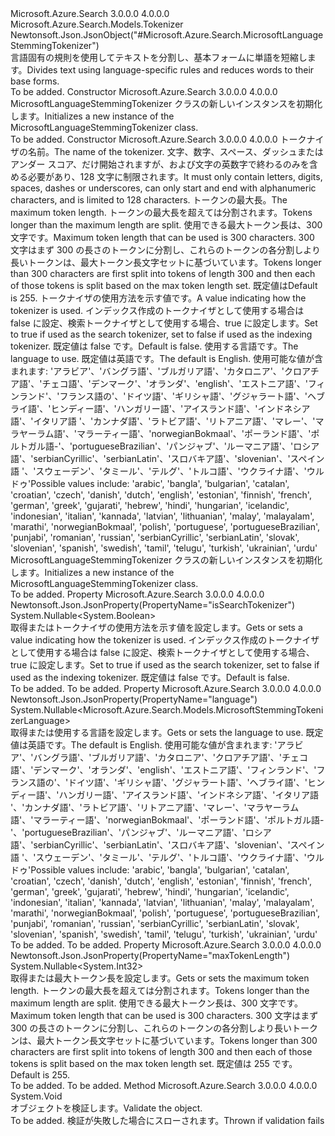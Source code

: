 <Type Name="MicrosoftLanguageStemmingTokenizer" FullName="Microsoft.Azure.Search.Models.MicrosoftLanguageStemmingTokenizer">
  <TypeSignature Language="C#" Value="public class MicrosoftLanguageStemmingTokenizer : Microsoft.Azure.Search.Models.Tokenizer" />
  <TypeSignature Language="ILAsm" Value=".class public auto ansi beforefieldinit MicrosoftLanguageStemmingTokenizer extends Microsoft.Azure.Search.Models.Tokenizer" />
  <TypeSignature Language="DocId" Value="T:Microsoft.Azure.Search.Models.MicrosoftLanguageStemmingTokenizer" />
  <TypeSignature Language="VB.NET" Value="Public Class MicrosoftLanguageStemmingTokenizer&#xA;Inherits Tokenizer" />
  <TypeSignature Language="F#" Value="type MicrosoftLanguageStemmingTokenizer = class&#xA;    inherit Tokenizer" />
  <AssemblyInfo>
    <AssemblyName>Microsoft.Azure.Search</AssemblyName>
    <AssemblyVersion>3.0.0.0</AssemblyVersion>
    <AssemblyVersion>4.0.0.0</AssemblyVersion>
  </AssemblyInfo>
  <Base>
    <BaseTypeName>Microsoft.Azure.Search.Models.Tokenizer</BaseTypeName>
  </Base>
  <Interfaces />
  <Attributes>
    <Attribute>
      <AttributeName>Newtonsoft.Json.JsonObject("#Microsoft.Azure.Search.MicrosoftLanguageStemmingTokenizer")</AttributeName>
    </Attribute>
  </Attributes>
  <Docs>
    <summary>
            <span data-ttu-id="3fa91-101">言語固有の規則を使用してテキストを分割し、基本フォームに単語を短縮します。</span><span class="sxs-lookup"><span data-stu-id="3fa91-101">Divides text using language-specific rules and reduces words to their base forms.</span></span>
            </summary>
    <remarks>To be added.</remarks>
  </Docs>
  <Members>
    <Member MemberName=".ctor">
      <MemberSignature Language="C#" Value="public MicrosoftLanguageStemmingTokenizer ();" />
      <MemberSignature Language="ILAsm" Value=".method public hidebysig specialname rtspecialname instance void .ctor() cil managed" />
      <MemberSignature Language="DocId" Value="M:Microsoft.Azure.Search.Models.MicrosoftLanguageStemmingTokenizer.#ctor" />
      <MemberSignature Language="VB.NET" Value="Public Sub New ()" />
      <MemberType>Constructor</MemberType>
      <AssemblyInfo>
        <AssemblyName>Microsoft.Azure.Search</AssemblyName>
        <AssemblyVersion>3.0.0.0</AssemblyVersion>
        <AssemblyVersion>4.0.0.0</AssemblyVersion>
      </AssemblyInfo>
      <Parameters />
      <Docs>
        <summary>
            <span data-ttu-id="3fa91-102">MicrosoftLanguageStemmingTokenizer クラスの新しいインスタンスを初期化します。</span><span class="sxs-lookup"><span data-stu-id="3fa91-102">Initializes a new instance of the MicrosoftLanguageStemmingTokenizer class.</span></span>
            </summary>
        <remarks>To be added.</remarks>
      </Docs>
    </Member>
    <Member MemberName=".ctor">
      <MemberSignature Language="C#" Value="public MicrosoftLanguageStemmingTokenizer (string name, Nullable&lt;int&gt; maxTokenLength = null, Nullable&lt;bool&gt; isSearchTokenizer = null, Nullable&lt;Microsoft.Azure.Search.Models.MicrosoftStemmingTokenizerLanguage&gt; language = null);" />
      <MemberSignature Language="ILAsm" Value=".method public hidebysig specialname rtspecialname instance void .ctor(string name, valuetype System.Nullable`1&lt;int32&gt; maxTokenLength, valuetype System.Nullable`1&lt;bool&gt; isSearchTokenizer, valuetype System.Nullable`1&lt;valuetype Microsoft.Azure.Search.Models.MicrosoftStemmingTokenizerLanguage&gt; language) cil managed" />
      <MemberSignature Language="DocId" Value="M:Microsoft.Azure.Search.Models.MicrosoftLanguageStemmingTokenizer.#ctor(System.String,System.Nullable{System.Int32},System.Nullable{System.Boolean},System.Nullable{Microsoft.Azure.Search.Models.MicrosoftStemmingTokenizerLanguage})" />
      <MemberSignature Language="VB.NET" Value="Public Sub New (name As String, Optional maxTokenLength As Nullable(Of Integer) = null, Optional isSearchTokenizer As Nullable(Of Boolean) = null, Optional language As Nullable(Of MicrosoftStemmingTokenizerLanguage) = null)" />
      <MemberSignature Language="F#" Value="new Microsoft.Azure.Search.Models.MicrosoftLanguageStemmingTokenizer : string * Nullable&lt;int&gt; * Nullable&lt;bool&gt; * Nullable&lt;Microsoft.Azure.Search.Models.MicrosoftStemmingTokenizerLanguage&gt; -&gt; Microsoft.Azure.Search.Models.MicrosoftLanguageStemmingTokenizer" Usage="new Microsoft.Azure.Search.Models.MicrosoftLanguageStemmingTokenizer (name, maxTokenLength, isSearchTokenizer, language)" />
      <MemberType>Constructor</MemberType>
      <AssemblyInfo>
        <AssemblyName>Microsoft.Azure.Search</AssemblyName>
        <AssemblyVersion>3.0.0.0</AssemblyVersion>
        <AssemblyVersion>4.0.0.0</AssemblyVersion>
      </AssemblyInfo>
      <Parameters>
        <Parameter Name="name" Type="System.String" />
        <Parameter Name="maxTokenLength" Type="System.Nullable&lt;System.Int32&gt;" />
        <Parameter Name="isSearchTokenizer" Type="System.Nullable&lt;System.Boolean&gt;" />
        <Parameter Name="language" Type="System.Nullable&lt;Microsoft.Azure.Search.Models.MicrosoftStemmingTokenizerLanguage&gt;" />
      </Parameters>
      <Docs>
        <param name="name"><span data-ttu-id="3fa91-103">トークナイザの名前。</span><span class="sxs-lookup"><span data-stu-id="3fa91-103">The name of the tokenizer.</span></span> <span data-ttu-id="3fa91-104">文字、数字、スペース、ダッシュまたはアンダー スコア、だけ開始されますが、および文字の英数字で終わるのみを含める必要があり、128 文字に制限されます。</span><span class="sxs-lookup"><span data-stu-id="3fa91-104">It must only contain letters, digits, spaces, dashes or underscores, can only start and end with alphanumeric characters, and is limited to 128 characters.</span></span></param>
        <param name="maxTokenLength"><span data-ttu-id="3fa91-105">トークンの最大長。</span><span class="sxs-lookup"><span data-stu-id="3fa91-105">The maximum token length.</span></span> <span data-ttu-id="3fa91-106">トークンの最大長を超えては分割されます。</span><span class="sxs-lookup"><span data-stu-id="3fa91-106">Tokens longer than the maximum length are split.</span></span> <span data-ttu-id="3fa91-107">使用できる最大トークン長は、300 文字です。</span><span class="sxs-lookup"><span data-stu-id="3fa91-107">Maximum token length that can be used is 300 characters.</span></span> <span data-ttu-id="3fa91-108">300 文字はまず 300 の長さのトークンに分割し、これらのトークンの各分割しより長いトークンは、最大トークン長文字セットに基づいています。</span><span class="sxs-lookup"><span data-stu-id="3fa91-108">Tokens longer than 300 characters are first split into tokens of length 300 and then each of those tokens is split based on the max token length set.</span></span> <span data-ttu-id="3fa91-109">既定値は</span><span class="sxs-lookup"><span data-stu-id="3fa91-109">Default is</span></span>
            255.</param>
        <param name="isSearchTokenizer"><span data-ttu-id="3fa91-110">トークナイザの使用方法を示す値です。</span><span class="sxs-lookup"><span data-stu-id="3fa91-110">A value indicating how the tokenizer is used.</span></span> <span data-ttu-id="3fa91-111">インデックス作成のトークナイザとして使用する場合は false に設定、検索トークナイザとして使用する場合、true に設定します。</span><span class="sxs-lookup"><span data-stu-id="3fa91-111">Set to true if used as the search tokenizer, set to false if used as the indexing tokenizer.</span></span> <span data-ttu-id="3fa91-112">既定値は false です。</span><span class="sxs-lookup"><span data-stu-id="3fa91-112">Default is false.</span></span></param>
        <param name="language"><span data-ttu-id="3fa91-113">使用する言語です。</span><span class="sxs-lookup"><span data-stu-id="3fa91-113">The language to use.</span></span> <span data-ttu-id="3fa91-114">既定値は英語です。</span><span class="sxs-lookup"><span data-stu-id="3fa91-114">The default is English.</span></span>
            <span data-ttu-id="3fa91-115">使用可能な値が含まれます: 'アラビア'、'バングラ語'、'ブルガリア語'、'カタロニア'、'クロアチア語'、'チェコ語'、'デンマーク'、'オランダ'、'english'、'エストニア語'、'フィンランド'、'フランス語の'、'ドイツ語'、'ギリシャ語'、'グジャラート語'、'ヘブライ語'、'ヒンディー語'、'ハンガリー語'、'アイスランド語'、'インドネシア語'、'イタリア語 '、'カンナダ語'、'ラトビア語'、'リトアニア語'、'マレー'、'マラヤーラム語'、'マラーティー語'、'norwegianBokmaal'、'ポーランド語'、'ポルトガル語-'、'portugueseBrazilian'、'パンジャブ'、'ルーマニア語'、'ロシア語'、'serbianCyrillic'、'serbianLatin'、'スロバキア語'、'slovenian'、'スペイン語 '、'スウェーデン'、'タミール'、'テルグ'、'トルコ語'、'ウクライナ語'、'ウルドゥ'</span><span class="sxs-lookup"><span data-stu-id="3fa91-115">Possible values include: 'arabic', 'bangla', 'bulgarian', 'catalan', 'croatian', 'czech', 'danish', 'dutch', 'english', 'estonian', 'finnish', 'french', 'german', 'greek', 'gujarati', 'hebrew', 'hindi', 'hungarian', 'icelandic', 'indonesian', 'italian', 'kannada', 'latvian', 'lithuanian', 'malay', 'malayalam', 'marathi', 'norwegianBokmaal', 'polish', 'portuguese', 'portugueseBrazilian', 'punjabi', 'romanian', 'russian', 'serbianCyrillic', 'serbianLatin', 'slovak', 'slovenian', 'spanish', 'swedish', 'tamil', 'telugu', 'turkish', 'ukrainian', 'urdu'</span></span></param>
        <summary>
            <span data-ttu-id="3fa91-116">MicrosoftLanguageStemmingTokenizer クラスの新しいインスタンスを初期化します。</span><span class="sxs-lookup"><span data-stu-id="3fa91-116">Initializes a new instance of the MicrosoftLanguageStemmingTokenizer class.</span></span>
            </summary>
        <remarks>To be added.</remarks>
      </Docs>
    </Member>
    <Member MemberName="IsSearchTokenizer">
      <MemberSignature Language="C#" Value="public Nullable&lt;bool&gt; IsSearchTokenizer { get; set; }" />
      <MemberSignature Language="ILAsm" Value=".property instance valuetype System.Nullable`1&lt;bool&gt; IsSearchTokenizer" />
      <MemberSignature Language="DocId" Value="P:Microsoft.Azure.Search.Models.MicrosoftLanguageStemmingTokenizer.IsSearchTokenizer" />
      <MemberSignature Language="VB.NET" Value="Public Property IsSearchTokenizer As Nullable(Of Boolean)" />
      <MemberSignature Language="F#" Value="member this.IsSearchTokenizer : Nullable&lt;bool&gt; with get, set" Usage="Microsoft.Azure.Search.Models.MicrosoftLanguageStemmingTokenizer.IsSearchTokenizer" />
      <MemberType>Property</MemberType>
      <AssemblyInfo>
        <AssemblyName>Microsoft.Azure.Search</AssemblyName>
        <AssemblyVersion>3.0.0.0</AssemblyVersion>
        <AssemblyVersion>4.0.0.0</AssemblyVersion>
      </AssemblyInfo>
      <Attributes>
        <Attribute>
          <AttributeName>Newtonsoft.Json.JsonProperty(PropertyName="isSearchTokenizer")</AttributeName>
        </Attribute>
      </Attributes>
      <ReturnValue>
        <ReturnType>System.Nullable&lt;System.Boolean&gt;</ReturnType>
      </ReturnValue>
      <Docs>
        <summary>
            <span data-ttu-id="3fa91-117">取得またはトークナイザの使用方法を示す値を設定します。</span><span class="sxs-lookup"><span data-stu-id="3fa91-117">Gets or sets a value indicating how the tokenizer is used.</span></span> <span data-ttu-id="3fa91-118">インデックス作成のトークナイザとして使用する場合は false に設定、検索トークナイザとして使用する場合、true に設定します。</span><span class="sxs-lookup"><span data-stu-id="3fa91-118">Set to true if used as the search tokenizer, set to false if used as the indexing tokenizer.</span></span> <span data-ttu-id="3fa91-119">既定値は false です。</span><span class="sxs-lookup"><span data-stu-id="3fa91-119">Default is false.</span></span>
            </summary>
        <value>To be added.</value>
        <remarks>To be added.</remarks>
      </Docs>
    </Member>
    <Member MemberName="Language">
      <MemberSignature Language="C#" Value="public Nullable&lt;Microsoft.Azure.Search.Models.MicrosoftStemmingTokenizerLanguage&gt; Language { get; set; }" />
      <MemberSignature Language="ILAsm" Value=".property instance valuetype System.Nullable`1&lt;valuetype Microsoft.Azure.Search.Models.MicrosoftStemmingTokenizerLanguage&gt; Language" />
      <MemberSignature Language="DocId" Value="P:Microsoft.Azure.Search.Models.MicrosoftLanguageStemmingTokenizer.Language" />
      <MemberSignature Language="VB.NET" Value="Public Property Language As Nullable(Of MicrosoftStemmingTokenizerLanguage)" />
      <MemberSignature Language="F#" Value="member this.Language : Nullable&lt;Microsoft.Azure.Search.Models.MicrosoftStemmingTokenizerLanguage&gt; with get, set" Usage="Microsoft.Azure.Search.Models.MicrosoftLanguageStemmingTokenizer.Language" />
      <MemberType>Property</MemberType>
      <AssemblyInfo>
        <AssemblyName>Microsoft.Azure.Search</AssemblyName>
        <AssemblyVersion>3.0.0.0</AssemblyVersion>
        <AssemblyVersion>4.0.0.0</AssemblyVersion>
      </AssemblyInfo>
      <Attributes>
        <Attribute>
          <AttributeName>Newtonsoft.Json.JsonProperty(PropertyName="language")</AttributeName>
        </Attribute>
      </Attributes>
      <ReturnValue>
        <ReturnType>System.Nullable&lt;Microsoft.Azure.Search.Models.MicrosoftStemmingTokenizerLanguage&gt;</ReturnType>
      </ReturnValue>
      <Docs>
        <summary>
            <span data-ttu-id="3fa91-120">取得または使用する言語を設定します。</span><span class="sxs-lookup"><span data-stu-id="3fa91-120">Gets or sets the language to use.</span></span> <span data-ttu-id="3fa91-121">既定値は英語です。</span><span class="sxs-lookup"><span data-stu-id="3fa91-121">The default is English.</span></span> <span data-ttu-id="3fa91-122">使用可能な値が含まれます: 'アラビア'、'バングラ語'、'ブルガリア語'、'カタロニア'、'クロアチア語'、'チェコ語'、'デンマーク'、'オランダ'、'english'、'エストニア語'、'フィンランド'、'フランス語の'、'ドイツ語'、'ギリシャ語'、'グジャラート語'、'ヘブライ語'、'ヒンディー語'、'ハンガリー語'、'アイスランド語'、'インドネシア語'、'イタリア語 '、'カンナダ語'、'ラトビア語'、'リトアニア語'、'マレー'、'マラヤーラム語'、'マラーティー語'、'norwegianBokmaal'、'ポーランド語'、'ポルトガル語-'、'portugueseBrazilian'、'パンジャブ'、'ルーマニア語'、'ロシア語'、'serbianCyrillic'、'serbianLatin'、'スロバキア語'、'slovenian'、'スペイン語 '、'スウェーデン'、'タミール'、'テルグ'、'トルコ語'、'ウクライナ語'、'ウルドゥ'</span><span class="sxs-lookup"><span data-stu-id="3fa91-122">Possible values include: 'arabic', 'bangla', 'bulgarian', 'catalan', 'croatian', 'czech', 'danish', 'dutch', 'english', 'estonian', 'finnish', 'french', 'german', 'greek', 'gujarati', 'hebrew', 'hindi', 'hungarian', 'icelandic', 'indonesian', 'italian', 'kannada', 'latvian', 'lithuanian', 'malay', 'malayalam', 'marathi', 'norwegianBokmaal', 'polish', 'portuguese', 'portugueseBrazilian', 'punjabi', 'romanian', 'russian', 'serbianCyrillic', 'serbianLatin', 'slovak', 'slovenian', 'spanish', 'swedish', 'tamil', 'telugu', 'turkish', 'ukrainian', 'urdu'</span></span>
            </summary>
        <value>To be added.</value>
        <remarks>To be added.</remarks>
      </Docs>
    </Member>
    <Member MemberName="MaxTokenLength">
      <MemberSignature Language="C#" Value="public Nullable&lt;int&gt; MaxTokenLength { get; set; }" />
      <MemberSignature Language="ILAsm" Value=".property instance valuetype System.Nullable`1&lt;int32&gt; MaxTokenLength" />
      <MemberSignature Language="DocId" Value="P:Microsoft.Azure.Search.Models.MicrosoftLanguageStemmingTokenizer.MaxTokenLength" />
      <MemberSignature Language="VB.NET" Value="Public Property MaxTokenLength As Nullable(Of Integer)" />
      <MemberSignature Language="F#" Value="member this.MaxTokenLength : Nullable&lt;int&gt; with get, set" Usage="Microsoft.Azure.Search.Models.MicrosoftLanguageStemmingTokenizer.MaxTokenLength" />
      <MemberType>Property</MemberType>
      <AssemblyInfo>
        <AssemblyName>Microsoft.Azure.Search</AssemblyName>
        <AssemblyVersion>3.0.0.0</AssemblyVersion>
        <AssemblyVersion>4.0.0.0</AssemblyVersion>
      </AssemblyInfo>
      <Attributes>
        <Attribute>
          <AttributeName>Newtonsoft.Json.JsonProperty(PropertyName="maxTokenLength")</AttributeName>
        </Attribute>
      </Attributes>
      <ReturnValue>
        <ReturnType>System.Nullable&lt;System.Int32&gt;</ReturnType>
      </ReturnValue>
      <Docs>
        <summary>
            <span data-ttu-id="3fa91-123">取得または最大トークン長を設定します。</span><span class="sxs-lookup"><span data-stu-id="3fa91-123">Gets or sets the maximum token length.</span></span> <span data-ttu-id="3fa91-124">トークンの最大長を超えては分割されます。</span><span class="sxs-lookup"><span data-stu-id="3fa91-124">Tokens longer than the maximum length are split.</span></span> <span data-ttu-id="3fa91-125">使用できる最大トークン長は、300 文字です。</span><span class="sxs-lookup"><span data-stu-id="3fa91-125">Maximum token length that can be used is 300 characters.</span></span> <span data-ttu-id="3fa91-126">300 文字はまず 300 の長さのトークンに分割し、これらのトークンの各分割しより長いトークンは、最大トークン長文字セットに基づいています。</span><span class="sxs-lookup"><span data-stu-id="3fa91-126">Tokens longer than 300 characters are first split into tokens of length 300 and then each of those tokens is split based on the max token length set.</span></span> <span data-ttu-id="3fa91-127">既定値は 255 です。</span><span class="sxs-lookup"><span data-stu-id="3fa91-127">Default is 255.</span></span>
            </summary>
        <value>To be added.</value>
        <remarks>To be added.</remarks>
      </Docs>
    </Member>
    <Member MemberName="Validate">
      <MemberSignature Language="C#" Value="public override void Validate ();" />
      <MemberSignature Language="ILAsm" Value=".method public hidebysig virtual instance void Validate() cil managed" />
      <MemberSignature Language="DocId" Value="M:Microsoft.Azure.Search.Models.MicrosoftLanguageStemmingTokenizer.Validate" />
      <MemberSignature Language="VB.NET" Value="Public Overrides Sub Validate ()" />
      <MemberSignature Language="F#" Value="override this.Validate : unit -&gt; unit" Usage="microsoftLanguageStemmingTokenizer.Validate " />
      <MemberType>Method</MemberType>
      <AssemblyInfo>
        <AssemblyName>Microsoft.Azure.Search</AssemblyName>
        <AssemblyVersion>3.0.0.0</AssemblyVersion>
        <AssemblyVersion>4.0.0.0</AssemblyVersion>
      </AssemblyInfo>
      <ReturnValue>
        <ReturnType>System.Void</ReturnType>
      </ReturnValue>
      <Parameters />
      <Docs>
        <summary>
            <span data-ttu-id="3fa91-128">オブジェクトを検証します。</span><span class="sxs-lookup"><span data-stu-id="3fa91-128">Validate the object.</span></span>
            </summary>
        <remarks>To be added.</remarks>
        <exception cref="T:Microsoft.Rest.ValidationException">
            <span data-ttu-id="3fa91-129">検証が失敗した場合にスローされます。</span><span class="sxs-lookup"><span data-stu-id="3fa91-129">Thrown if validation fails</span></span>
            </exception>
      </Docs>
    </Member>
  </Members>
</Type>
